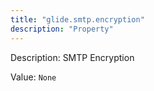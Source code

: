 ```yaml
---
title: "glide.smtp.encryption"
description: "Property"
---
```


Description: SMTP Encryption

Value: `None`
